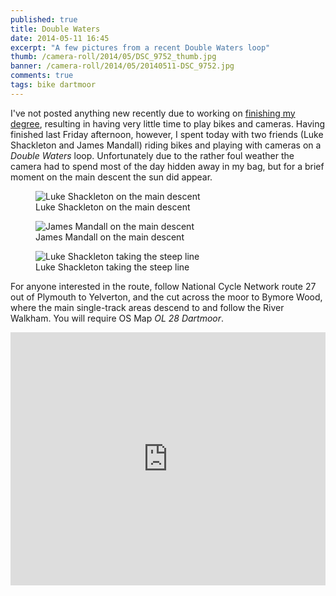 ```yaml
---
published: true
title: Double Waters
date: 2014-05-11 16:45
excerpt: "A few pictures from a recent Double Waters loop"
thumb: /camera-roll/2014/05/DSC_9752_thumb.jpg
banner: /camera-roll/2014/05/20140511-DSC_9752.jpg
comments: true
tags: bike dartmoor
---
```


I've not posted anything new recently due to working on [finishing my degree](/notebook/2014/05/finishing-university/ "Thoughts on the last four years at University"), resulting in having very little time to play bikes and cameras. Having finished last Friday afternoon, however, I spent today with two friends (Luke Shackleton and James Mandall) riding bikes and playing with cameras on a *Double Waters* loop. Unfortunately due to the rather foul weather the camera had to spend most of the day hidden away in my bag, but for a brief moment on the main descent the sun did appear.

<figure>
  <img data-src="/assets/camera-roll/2014/05/DSC_9752.jpg" alt="Luke Shackleton on the main descent" />
  <figcaption>Luke Shackleton on the main descent</figcaption>
</figure>

<figure>
  <img data-src="/assets/camera-roll/2014/05/DSC_9757.jpg" alt="James Mandall on the main descent" />
  <figcaption>James Mandall on the main descent</figcaption>
</figure>

<figure>
  <img data-src="/assets/camera-roll/2014/05/DSC_9764.jpg" alt="Luke Shackleton taking the steep line" />
  <figcaption>Luke Shackleton taking the steep line</figcaption>
</figure>

For anyone interested in the route, follow National Cycle Network route 27 out of Plymouth to Yelverton, and the cut across the moor to Bymore Wood, where the main single-track areas descend to and follow the River Walkham. You will require OS Map *OL 28 Dartmoor*.

<iframe height='405px' width='100%' frameborder='0' allowtransparency='true' scrolling='no' src='http://www.strava.com/activities/139888616/embed/ac2622fdcd341be0dfce914d3e5b7faa092a5ac4'></iframe>
